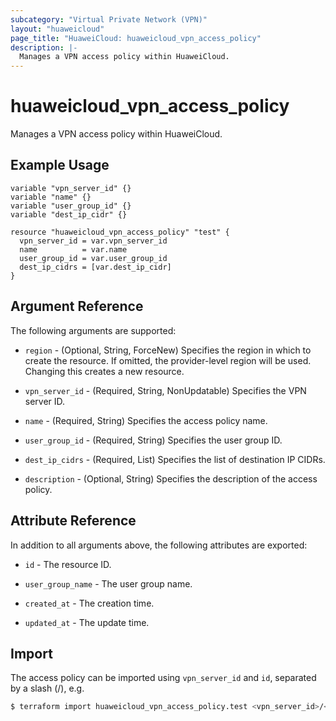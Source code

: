 ```yaml
---
subcategory: "Virtual Private Network (VPN)"
layout: "huaweicloud"
page_title: "HuaweiCloud: huaweicloud_vpn_access_policy"
description: |-
  Manages a VPN access policy within HuaweiCloud.
---
```


# huaweicloud_vpn_access_policy

Manages a VPN access policy within HuaweiCloud.

## Example Usage

```hcl
variable "vpn_server_id" {}
variable "name" {}
variable "user_group_id" {}
variable "dest_ip_cidr" {}

resource "huaweicloud_vpn_access_policy" "test" {
  vpn_server_id = var.vpn_server_id
  name          = var.name
  user_group_id = var.user_group_id
  dest_ip_cidrs = [var.dest_ip_cidr]
}
```

## Argument Reference

The following arguments are supported:

* `region` - (Optional, String, ForceNew) Specifies the region in which to create the resource.
  If omitted, the provider-level region will be used.
  Changing this creates a new resource.

* `vpn_server_id` - (Required, String, NonUpdatable) Specifies the VPN server ID.

* `name` - (Required, String) Specifies the access policy name.

* `user_group_id` - (Required, String) Specifies the user group ID.

* `dest_ip_cidrs` - (Required, List) Specifies the list of destination IP CIDRs.

* `description` - (Optional, String) Specifies the description of the access policy.

## Attribute Reference

In addition to all arguments above, the following attributes are exported:

* `id` - The resource ID.

* `user_group_name` - The user group name.

* `created_at` - The creation time.

* `updated_at` - The update time.

## Import

The access policy can be imported using `vpn_server_id` and `id`, separated by a slash (/), e.g.

```bash
$ terraform import huaweicloud_vpn_access_policy.test <vpn_server_id>/<id>
```
